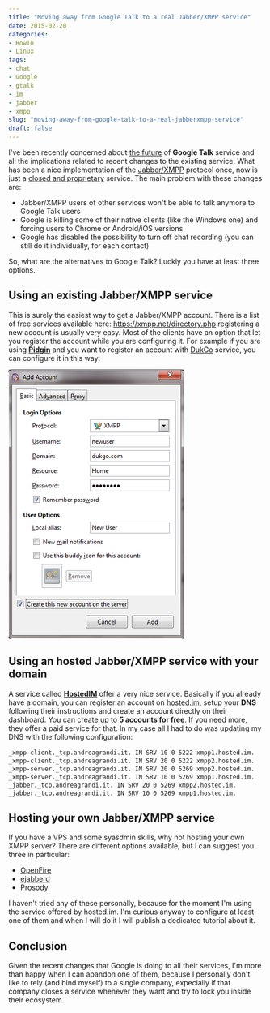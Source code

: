 ```yaml
---
title: "Moving away from Google Talk to a real Jabber/XMPP service"
date: 2015-02-20
categories: 
- HowTo
- Linux
tags: 
- chat
- Google
- gtalk
- im
- jabber
- xmpp
slug: "moving-away-from-google-talk-to-a-real-jabberxmpp-service"
draft: false
---
```


I've been recently concerned about [the
future](https://plus.google.com/+MayurKamat/posts/ETBvtp9VYav) of
**Google Talk** service and all the implications related to recent
changes to the existing service. What has been a nice implementation of
the [Jabber/XMPP](http://en.wikipedia.org/wiki/XMPP) protocol once, now
is just a [closed and
proprietary](https://www.eff.org/deeplinks/2013/05/google-abandons-open-standards-instant-messaging)
service. The main problem with these changes are:

- Jabber/XMPP users of other services won't be able to talk anymore to Google Talk users
- Google is killing some of their native clients (like the Windows one) and forcing users to Chrome or Android/iOS versions
- Google has disabled the possibility to turn off chat recording (you can still do it individually, for each contact)

So, what are the alternatives to Google Talk? Luckly you have at least
three options.

## Using an existing Jabber/XMPP service

This is surely the easiest way to get a Jabber/XMPP account. There is a
list of free services available
here: <https://xmpp.net/directory.php> registering a new account is
usually very easy. Most of the clients have an option that let you
register the account while you are configuring it. For example if you
are using [**Pidgin**](https://www.pidgin.im) and you want to register
an account with
[DukGo](https://duck.co/blog/using-pidgin-with-xmpp-jabber) service, you
can configure it in this way:

[![add account](2_addaccount.png)](2_addaccount.png)

## Using an hosted Jabber/XMPP service with your domain

A service called [**HostedIM**](http://hosted.im) offer a very nice
service. Basically if you already have a domain, you can register an
account on [hosted.im](http://hosted.im), setup your **DNS** following
their instructions and create an account directly on their dashboard.
You can create up to **5 accounts for free**. If you need more, they
offer a paid service for that. In my case all I had to do was updating
my DNS with the following configuration:

```shell
_xmpp-client._tcp.andreagrandi.it. IN SRV 10 0 5222 xmpp1.hosted.im.
_xmpp-client._tcp.andreagrandi.it. IN SRV 20 0 5222 xmpp2.hosted.im.
_xmpp-server._tcp.andreagrandi.it. IN SRV 20 0 5269 xmpp2.hosted.im.
_xmpp-server._tcp.andreagrandi.it. IN SRV 10 0 5269 xmpp1.hosted.im.
_jabber._tcp.andreagrandi.it. IN SRV 20 0 5269 xmpp2.hosted.im.
_jabber._tcp.andreagrandi.it. IN SRV 10 0 5269 xmpp1.hosted.im.
```

## Hosting your own Jabber/XMPP service

If you have a VPS and some syasdmin skills, why not hosting your own
XMPP server? There are different options available, but I can suggest
you three in particular:

- [OpenFire](http://www.igniterealtime.org/projects/openfire/)
- [ejabberd](https://www.ejabberd.im/)
- [Prosody](http://prosody.im/)

I haven't tried any of these personally, because for the moment I'm
using the service offered by hosted.im. I'm curious anyway to configure
at least one of them and when I will do it I will publish a dedicated
tutorial about it.

## Conclusion

Given the recent changes that Google is doing to all their services, I'm
more than happy when I can abandon one of them, because I personally
don't like to rely (and bind myself) to a single company, expecially if
that company closes a service whenever they want and try to lock you
inside their ecosystem.

